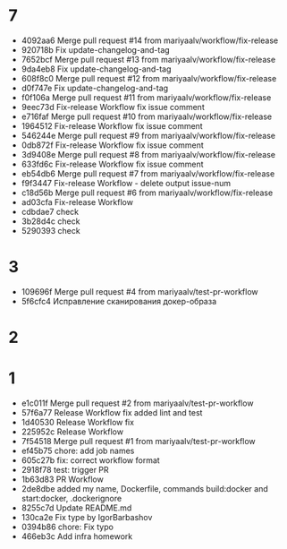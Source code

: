 # 7

- 4092aa6 Merge pull request #14 from mariyaalv/workflow/fix-release
- 920718b Fix update-changelog-and-tag
- 7652bcf Merge pull request #13 from mariyaalv/workflow/fix-release
- 9da4eb8 Fix update-changelog-and-tag
- 608f8c0 Merge pull request #12 from mariyaalv/workflow/fix-release
- d0f747e Fix update-changelog-and-tag
- f0f106a Merge pull request #11 from mariyaalv/workflow/fix-release
- 9eec73d Fix-release Workflow fix issue comment
- e716faf Merge pull request #10 from mariyaalv/workflow/fix-release
- 1964512 Fix-release Workflow fix issue comment
- 546244e Merge pull request #9 from mariyaalv/workflow/fix-release
- 0db872f Fix-release Workflow fix issue comment
- 3d9408e Merge pull request #8 from mariyaalv/workflow/fix-release
- 633fd6c Fix-release Workflow fix issue comment
- eb54db6 Merge pull request #7 from mariyaalv/workflow/fix-release
- f9f3447 Fix-release Workflow - delete output issue-num
- c18d56b Merge pull request #6 from mariyaalv/workflow/fix-release
- ad03cfa Fix-release Workflow
- cdbdae7 check
- 3b28d4c check
- 5290393 check

# 3

- 109696f Merge pull request #4 from mariyaalv/test-pr-workflow
- 5f6cfc4 Исправление сканирования докер-образа

# 2



# 1

- e1c011f Merge pull request #2 from mariyaalv/test-pr-workflow
- 57f6a77 Release Workflow fix added lint and test
- 1d40530 Release Workflow fix
- 225952c Release Workflow
- 7f54518 Merge pull request #1 from mariyaalv/test-pr-workflow
- ef45b75 chore: add job names
- 605c27b fix: correct workflow format
- 2918f78 test: trigger PR
- 1b63d83 PR Workflow
- 2de8dbe added my name, Dockerfile, commands build:docker and start:docker, .dockerignore
- 8255c7d Update README.md
- 130ca2e Fix type by IgorBarbashov
- 0394b86 chore: Fix typo
- 466eb3c Add infra homework
